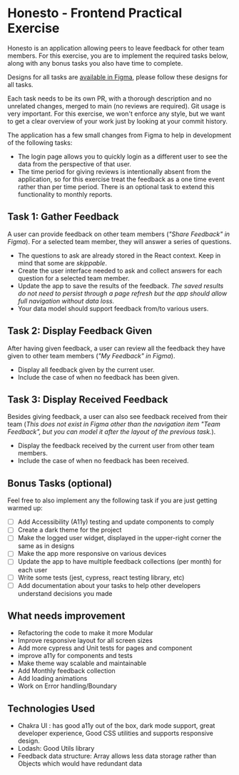 # Honesto - Frontend Practical Exercise

Honesto is an application allowing peers to leave feedback for other team members. For this exercise, you are to
implement the required tasks below, along with any bonus tasks you also have time to complete.

Designs for all tasks are [available in Figma](https://www.figma.com/file/nwVmrFXBDTay1vHA7pZHR1/Practical---FE-Exercise---Honesto-1.1), please follow these designs for all tasks.

Each task needs to be its own PR, with a thorough description and no unrelated changes, merged to main (no reviews are required). Git usage is very important. For this exercise, we won't enforce any style, but we want to get a clear overview of your work just by looking at your commit history.

The application has a few small changes from Figma to help in development of the following tasks:

- The login page allows you to quickly login as a different user to see the data from the perspective of that user.
- The time period for giving reviews is intentionally absent from the application, so for this exercise treat the feedback as a one time event rather than per time period. There is an optional task to extend this functionality to monthly reports.

## Task 1: Gather Feedback

A user can provide feedback on other team members (_"Share Feedback" in Figma_). For a selected team member, they will answer a series of questions.

- The questions to ask are already stored in the React context. Keep in mind that some are _skippable_.
- Create the user interface needed to ask and collect answers for each question for a selected team member.
- Update the app to save the results of the feedback. _The saved results do not need to persist through a page refresh but the app should allow full navigation without data loss._
- Your data model should support feedback from/to various users.

## Task 2: Display Feedback Given

After having given feedback, a user can review all the feedback they have given to other team members (_"My Feedback" in Figma_).

- Display all feedback given by the current user.
- Include the case of when no feedback has been given.

## Task 3: Display Received Feedback

Besides giving feedback, a user can also see feedback received from their team (_This does not exist in Figma other than the navigation item "Team Feedback", but you can model it after the layout of the previous task._).

- Display the feedback received by the current user from other team members.
- Include the case of when no feedback has been received.

## Bonus Tasks (optional)

Feel free to also implement any the following task if you are just getting warmed up:

- [ ] Add Accessibility (A11y) testing and update components to comply
- [ ] Create a dark theme for the project
- [ ] Make the logged user widget, displayed in the upper-right corner the same as in designs
- [ ] Make the app more responsive on various devices
- [ ] Update the app to have multiple feedback collections (per month) for each user
- [ ] Write some tests (jest, cypress, react testing library, etc)
- [ ] Add documentation about your tasks to help other developers understand decisions you made

## What needs improvement

- Refactoring the code to make it more Modular
- Improve responsive layout for all screen sizes
- Add more cypress and Unit tests for pages and component
- improve a11y for components and tests
- Make theme way scalable and maintainable
- Add Monthly feedback collection
- Add loading animations
- Work on Error handling/Boundary

## Technologies Used

- Chakra UI : has good a11y out of the box, dark mode support, great developer experience, Good CSS utilities and supports responsive design.
- Lodash: Good Utils library
- Feedback data structure: Array allows less data storage rather than Objects which would have redundant data
